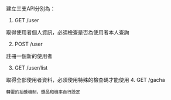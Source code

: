 建立三支API分別為：

1. GET /user

  取得使用者個人資訊，必須檢查是否為使用者本人查詢

2. POST /user

  註冊一個新的使用者

3. GET /user/list

  取得全部使用者資料，必須使用特殊的檢查碼才能使用
4. GET /gacha

    轉蛋的抽獎機制，獎品和機率自行設定
